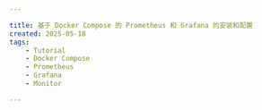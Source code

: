 ```yaml
---

title: 基于 Docker Compose 的 Prometheus 和 Grafana 的安装和配置
created: 2025-05-18
tags:
    - Tutorial
    - Docker Compose
    - Prometheus
    - Grafana
    - Monitor

---
```

